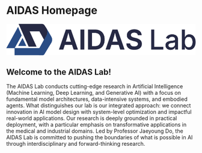 # AIDAS Homepage 

![logo](/public/logo/aidas-logo-long.png)

## Welcome to the AIDAS Lab!
The AIDAS Lab conducts cutting-edge research in Artificial Intelligence (Machine Learning, Deep Learning, and Generative AI) with a focus on fundamental model architectures, data-intensive systems, and embodied agents. What distinguishes our lab is our integrated approach: we connect innovation in AI model design with system-level optimization and impactful real-world applications. Our research is deeply grounded in practical deployment, with a particular emphasis on transformative applications in the medical and industrial domains. Led by Professor Jaeyoung Do, the AIDAS Lab is committed to pushing the boundaries of what is possible in AI through interdisciplinary and forward-thinking research.